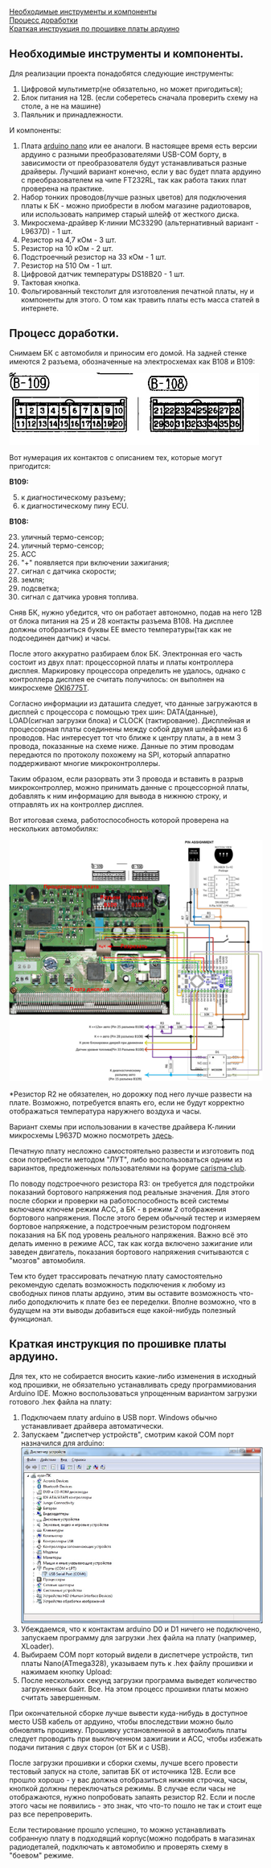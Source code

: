 [Необходимые инструменты и компоненты](https://github.com/miheych/carisma_pc_mod/blob/master/Docs/Hardware%20guide.md#Необходимые-инструменты-и-компоненты)  
[Процесс доработки](https://github.com/miheych/carisma_pc_mod/blob/master/Docs/Hardware%20guide.md#Процесс-доработки)  
[Краткая инструкция по прошивке платы ардуино](https://github.com/miheych/carisma_pc_mod/blob/master/Docs/Hardware%20guide.md#Краткая-инструкция-по-прошивке-платы-ардуино)

Необходимые инструменты и компоненты.
-----------------------------------

Для реализации проекта понадобятся следующие инструменты:
1. Цифровой мультиметр(не обязательно, но может пригодиться);
2. Блок питания на 12В. (если соберетесь сначала проверить схему на столе, а не на машине)
3. Паяльник и принадлежности.

И компоненты:
1. Плата [arduino nano](http://arduino.ru/Hardware/ArduinoBoardNano) или ее аналоги. В настоящее время есть версии ардуино с разными преобразователями USB-COM борту, в зависимости от преобразователя будут устанавливаться разные драйверы. Лучший вариант конечно, если у вас будет плата ардуино c преобразователем на чипе FT232RL, так как работа таких плат проверена на практике.
2. Набор тонких проводов(лучше разных цветов) для подключения платы к БК  - можно приобрести в любом магазине радиотоваров, или использовать например старый шлейф от жесткого диска.
3. Микросхема-драйвер K-линии MC33290 (альтернативный вариант - L9637D) - 1 шт.
4. Резистор на 4,7 кОм - 3 шт.
5. Резистор на 10 кОм - 2 шт.
6. Подстроечный резистор на 33 кОм - 1 шт.
7. Резистор на 510 Ом - 1 шт.
8. Цифровой датчик температуры DS18B20 - 1 шт.
9. Тактовая кнопка.
10. Фольгированный текстолит для изготовления печатной платы, ну и компоненты для этого. О том как травить платы есть масса статей в интернете.

Процесс доработки.
-----------------------------------

Снимаем БК с автомобиля и приносим его домой. На задней стенке имеются 2 разъема, обозначенные на электросхемах как B108 и B109:

![](https://github.com/miheych/carisma_bk/blob/master/Pict/%D0%A0%D0%B0%D0%B7%D1%8A%D0%B5%D0%BC%D1%8B%20B108%20B109.jpg)

Вот нумерация их контактов с описанием тех, которые могут пригодится:

**B109:**

5. к диагностическому разъему;
15. к диагностическому пину ECU.

**B108:**

23. уличный термо-сенсор;
31. уличный термо-сенсор;
25. ACC
26. "+" появляется при включении зажигания;
27. сигнал с датчика скорости;
28. земля;
32. подсветка;
33. сигнал с датчика уровня топлива.


Сняв БК, нужно убедится, что он работает автономно, подав на него 12В от блока питания на 25 и 28 контакты разъема B108. На дисплее должны отобразиться буквы EE вместо температуры(так как не подсоединен датчик) и часы.

После этого аккуратно разбираем блок БК. Электронная его часть состоит из двух плат: процессорной платы и платы контроллера дисплея. Маркировку процессора определить не удалось, однако с контроллера дисплея ее считать получилось: он выполнен на микросхеме [OKI6775T](https://github.com/miheych/carisma_bk/blob/master/Docs/MSM6775.pdf).

Согласно информации из даташита следует, что данные загружаются в дисплей с процессора c помощью трех шин: DATA(данные), LOAD(сигнал загрузки блока) и CLOCK (тактирование). Дисплейная и процессорная платы соединены между собой двумя шлейфами из 6 проводов. Нас интересует тот что ближе к центру платы, а в нем 3 провода, показанные на схеме ниже. Данные по этим проводам передаются по протоколу похожему на SPI, который аппаратно поддерживают многие микроконтроллеры. 

Таким образом, если разорвать эти 3 провода и вставить в разрыв микроконтроллер, можно принимать данные с процессорной платы, добавлять к ним информацию для вывода в нижнюю строку, и отправлять их на контроллер дисплея.

Вот итоговая схема, работоспособность которой проверена на нескольких автомобилях:

![](https://github.com/miheych/carisma_bk/blob/master/Connection%20circuit/rev3_with_mc33290.jpg)

*Резистор R2 не обязателен, но дорожку под него лучше развести на плате. Возможно, потребуется впаять его, если не будут корректно отображаться температура наружнего воздуха и часы.

Вариант схемы при использовании в качестве драйвера К-линии микросхемы L9637D можно посмотреть [здесь](https://github.com/miheych/carisma_bk/blob/master/Connection%20circuit/rev3_with_L9637D.jpg).

Печатную плату несложно самостоятельно развести и изготовить под свои потребности методом "ЛУТ", либо воспользоваться одним из вариантов, предложенных пользователями на форуме [carisma-club](http://carisma-club.su/index.php?showtopic=2685).

По поводу подстроечного резистора R3: он требуется для подстройки показаний бортового напряжения под реальные значения. Для этого после сборки и проверки на работоспособность всей системы включаем ключем режим ACC, а БК - в режим 2 отображения бортового напряжения. После этого берем обычный тестер и измеряем бортовое напряжение, а подстроечным резистором подгоняем показания на БК под уровень реального напряжения. Важно всё это делать именно в режиме ACC, так как когда включено зажигание или заведен двигатель, показания бортового напряжения считываются с "мозгов" автомобиля.

Тем кто будет трассировать печатную плату самостоятельно рекомендую сделать возможность подключения к любому из свободных пинов платы ардуино, этим вы оставите возможность что-либо доподключить к плате без ее переделки. Вполне возможно, что в будущем на эти выводы добавиться еще какой-нибудь полезный функционал.

Краткая инструкция по прошивке платы ардуино.
-------------
Для тех, кто не собирается вносить какие-либо изменения в исходный код прошивки, не обязательно устанавливать среду программиования Arduino IDE. Можно воспользоваться упрощенным вариантом загрузки готового .hex файла на плату:

1. Подключаем плату arduino в USB порт. Windows обычно устанавливает драйвера автоматически. 
2. Запускаем "диспетчер устройств", смотрим какой COM порт назначился для arduino:
![](https://github.com/miheych/carisma_bk/blob/master/Pict/%D0%94%D0%B8%D1%81%D0%BF%D0%B5%D1%82%D1%87%D0%B5%D1%80%20%D1%83%D1%81%D1%82%D1%80%D0%BE%D0%B9%D1%81%D1%82%D0%B2.jpg)
3. Убеждаемся, что к контактам arduino D0 и D1 ничего не подключено, запускаем программу для загрузки .hex файла на плату (например, XLoader).
4. Выбираем COM порт который видели в диспетчере устройств, тип платы Nano(ATmega328), указываем путь к .hex файлу прошивки и нажимаем кнопку Upload:
5. После нескольких секунд загрузки программа выведет количество загруженных байт.
Все. На этом процесс прошивки платы можно считать завершенным.

При окончательной сборке лучше вывести куда-нибудь в доступное место USB кабель от ардуино, чтобы впоследствии можно было обновлять прошивку. Прошивку установленной в автомобиль платы следует проводить при выключенном зажигании и ACC, чтобы избежать подачи питания с двух сторон (от БК и с USB).

После загрузки прошивки и сборки схемы, лучше всего провести тестовый запуск на столе, запитав БК от источника 12В. Если все прошло хорошо - у вас должна отобразиться нижняя строчка, часы, кнопкой должны переключаться режимы. В случае если часы не отображаются, нужно попробовать запаять резистор R2. Если и после этого часы не появились - это знак, что что-то пошло не так и стоит еще раз все перепроверить.

Если тестирование прошло успешно, то можно устанавливать собранную плату в подходящий корпус(можно подобрать в магазинах радиодеталей, подключать к автомобилю и проверять схему в "боевом" режиме.
